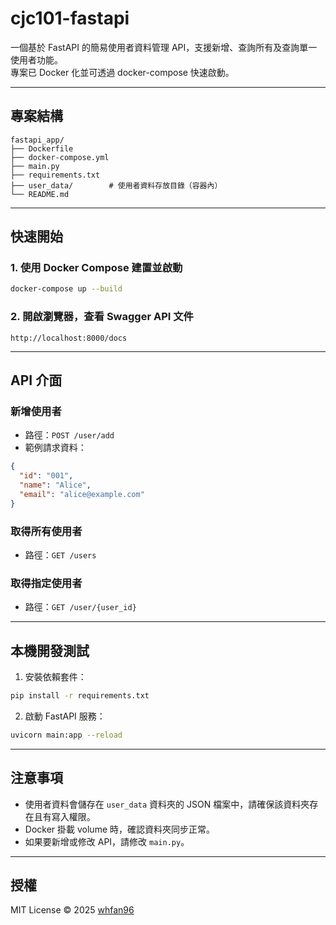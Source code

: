 # cjc101-fastapi

一個基於 FastAPI 的簡易使用者資料管理 API，支援新增、查詢所有及查詢單一使用者功能。  
專案已 Docker 化並可透過 docker-compose 快速啟動。

---

## 專案結構

```
fastapi_app/
├── Dockerfile
├── docker-compose.yml
├── main.py
├── requirements.txt
├── user_data/        # 使用者資料存放目錄（容器內）
└── README.md
```

---

## 快速開始

### 1. 使用 Docker Compose 建置並啟動

```bash
docker-compose up --build
```

### 2. 開啟瀏覽器，查看 Swagger API 文件

```
http://localhost:8000/docs
```

---

## API 介面

### 新增使用者

- 路徑：`POST /user/add`
- 範例請求資料：

```json
{
  "id": "001",
  "name": "Alice",
  "email": "alice@example.com"
}
```

### 取得所有使用者

- 路徑：`GET /users`

### 取得指定使用者

- 路徑：`GET /user/{user_id}`

---

## 本機開發測試

1. 安裝依賴套件：

```bash
pip install -r requirements.txt
```

2. 啟動 FastAPI 服務：

```bash
uvicorn main:app --reload
```

---

## 注意事項

- 使用者資料會儲存在 `user_data` 資料夾的 JSON 檔案中，請確保該資料夾存在且有寫入權限。
- Docker 掛載 volume 時，確認資料夾同步正常。
- 如果要新增或修改 API，請修改 `main.py`。

---

## 授權

MIT License © 2025 [whfan96](https://github.com/whfan96)


